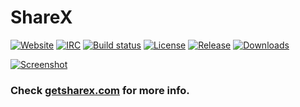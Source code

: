 # ShareX

[![Website](https://img.shields.io/badge/ShareX-website-blue.svg)](https://getsharex.com)
[![IRC](https://img.shields.io/badge/IRC-%23ShareX-blue.svg)](https://webchat.freenode.net/?channels=%23ShareX)
[![Build status](https://img.shields.io/appveyor/ci/ShareX/sharex.svg?label=Build&maxAge=60)](https://ci.appveyor.com/project/ShareX/sharex)
[![License](https://img.shields.io/github/license/ShareX/ShareX.svg?label=License&maxAge=86400)](./LICENSE.txt)
[![Release](https://img.shields.io/github/release/ShareX/ShareX.svg?label=Release&maxAge=60)](https://github.com/ShareX/ShareX/releases/latest)
[![Downloads](https://img.shields.io/github/downloads/ShareX/ShareX/latest/total.svg?label=Downloads&maxAge=60)](https://getsharex.com/downloads/)

[![Screenshot](https://getsharex.com/img/ShareX_Screenshot.png)](https://getsharex.com)

### Check [getsharex.com](https://getsharex.com) for more info.
